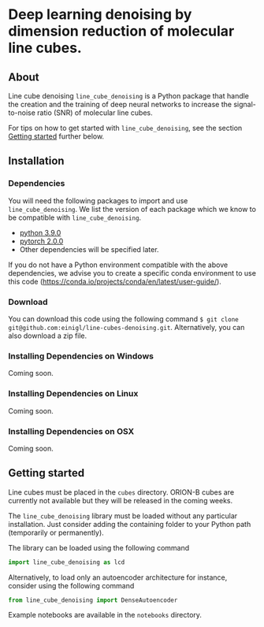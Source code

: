 # Deep learning denoising by dimension reduction of molecular line cubes.

## About

Line cube denoising `line_cube_denoising` is a Python package that handle the creation and the training of deep neural networks to increase the signal-to-noise ratio (SNR) of molecular line cubes.

For tips on how to get started with ``line_cube_denoising``, see the section [Getting started](#gettingstarted) further below.


## Installation

### Dependencies

You will need the following packages to import and use `line_cube_denoising`. We list the version of each package which we know to be compatible with `line_cube_denoising`.

* [python 3.9.0](https://www.python.org/)
* [pytorch 2.0.0](https://pytorch.org/)
* Other dependencies will be specified later.

If you do not have a Python environment compatible with the above dependencies, we advise you to create a specific conda environment to use this code (https://conda.io/projects/conda/en/latest/user-guide/).

### Download

You can download this code using the following command `$ git clone git@github.com:einigl/line-cubes-denoising.git`. Alternatively, you can also download a zip file.

### Installing Dependencies on Windows

Coming soon.

### Installing Dependencies on Linux

Coming soon.

### Installing Dependencies on OSX

Coming soon.

## Getting started

Line cubes must be placed in the `cubes` directory. ORION-B cubes are currently not available but they will be released in the coming weeks.

The `line_cube_denoising` library must be loaded without any particular installation. Just consider adding the containing folder to your Python path (temporarily or permanently).

The library can be loaded using the following command
```python
import line_cube_denoising as lcd
```

Alternatively, to load only an autoencoder architecture for instance, consider using the following command
```python
from line_cube_denoising import DenseAutoencoder
```
Example notebooks are available in the `notebooks` directory.

